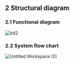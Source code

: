 ## 2 Structural diagram


### 2.1 Functional diagram
![bd2](https://user-images.githubusercontent.com/98951784/156641767-230f5edc-0dc9-4bcd-b5d3-813d198df411.png)

### 2.2 System flow chart

![Untitled Workspace (2)](https://user-images.githubusercontent.com/98951784/153712835-2499e2e0-9d2f-4aac-9e9d-4ab76adb0901.jpg)
